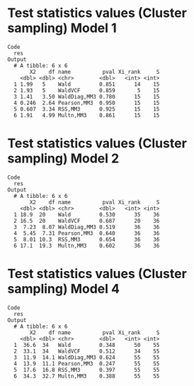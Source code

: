 # Test statistics values (Cluster sampling) Model 1

    Code
      res
    Output
      # A tibble: 6 x 6
           X2    df name          pval Xi_rank     S
        <dbl> <dbl> <chr>        <dbl>   <int> <int>
      1 1.99   5    Wald         0.851      14    15
      2 1.93   5    WaldVCF      0.859       5    15
      3 1.41   3.50 WaldDiag,MM3 0.780      15    15
      4 0.246  2.64 Pearson,MM3  0.950      15    15
      5 0.607  3.34 RSS,MM3      0.925      15    15
      6 1.91   4.99 Multn,MM3    0.861      15    15

# Test statistics values (Cluster sampling) Model 2

    Code
      res
    Output
      # A tibble: 6 x 6
           X2    df name          pval Xi_rank     S
        <dbl> <dbl> <chr>        <dbl>   <int> <int>
      1 18.9  20    Wald         0.530      35    36
      2 16.5  20    WaldVCF      0.687      20    36
      3  7.23  8.07 WaldDiag,MM3 0.519      36    36
      4  5.45  7.31 Pearson,MM3  0.640      36    36
      5  8.01 10.3  RSS,MM3      0.654      36    36
      6 17.1  19.3  Multn,MM3    0.602      36    36

# Test statistics values (Cluster sampling) Model 4

    Code
      res
    Output
      # A tibble: 6 x 6
           X2    df name          pval Xi_rank     S
        <dbl> <dbl> <chr>        <dbl>   <int> <int>
      1  36.6  34   Wald         0.348      50    55
      2  33.1  34   WaldVCF      0.512      34    55
      3  11.9  14.1 WaldDiag,MM3 0.624      55    55
      4  13.9  11.1 Pearson,MM3  0.247      55    55
      5  17.6  16.8 RSS,MM3      0.397      55    55
      6  34.3  32.7 Multn,MM3    0.388      55    55

